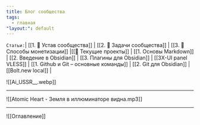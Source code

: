 ```yaml
---
title: Блог сообщества
tags:
  - главная
"layout:": default
---
```

`Статьи:`| [[1. 📜 Устав сообщества]] | [[2. 📝 Задачи сообщества]] | [[3. 💸 Способы монетизации]] |[[🔄 Текущие проекты]]  | [[1. Основы Markdown]] | [[2. Введение в Obsidian]] | [[3. Плагины для Obsidian]] | [[3X-UI panel VLESS]] | [[1. Github и Git – основные команды]] | [[2. Git для Obsidian]] | [[Bolt.new local]] |

![[Ai_USSR__.webp]]

___

![[Atomic Heart - Земля в иллюминаторе видна.mp3]]

---

![[Оглавление]]